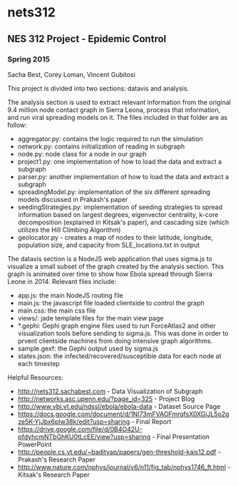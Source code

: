 # nets312
## NES 312 Project - Epidemic Control
### Spring 2015

Sacha Best, Corey Loman, Vincent Gubitosi

This project is divided into two sections: datavis and analysis. 

The analysis section is used to extract relevant information from the original 9.4 million node contact graph in Sierra Leona, process that information, and run viral spreading models on it. The files included in that folder are as follow:

* aggregator.py: contains the logic required to run the simulation
* network.py: contains initialization of reading in subgraph
* node.py: node class for a node in our graph
* project1.py: one implementation of how to load the data and extract a subgraph
* parser.py: another implementation of how to load the data and extract a subgraph
* spreadingModel.py: implementation of the six different spreading models discussed in Prakash's paper
* seedingStrategies.py: implementation of seeding strategies to spread information based on largest degrees, eigenvector centrality, k-core decomposition (explained in Kitsak's paper), and cascading size (which utilizes the Hill Climbing Algorithm)
* geolocator.py - creates a map of nodes to their latitude, longitude, population size, and capacity from SLE_locations.txt in output

The datavis section is a NodeJS web application that uses sigma.js to visualize a small subset of the graph created by the analysis section. This graph is animated over time to show how Ebola spread through Sierra Leone in 2014. Relevant files include:

* app.js: the main NodeJS routing file
* main.js: the javascript file loaded clientside to control the graph
* main.css: the main css file
* views/: jade template files for the main view page    
* *.gephi: Gephi graph engine files used to run ForceAtlas2 and other visualization tools before sending to sigma.js. This was done in order to prvent clientside machines from doing intensive graph algorithms.
* sample.gexf: the Gephi output used by sigma.js
* states.json: the infected/recovered/susceptible data for each node at each timestep

Helpful Resources:
* http://nets312.sachabest.com - Data Visualization of Subgraph
* http://networks.asc.upenn.edu/?page_id=325 - Project Blog
* http://www.vbi.vt.edu/ndssl/ebola/ebola-data - Dataset Source Page
* https://docs.google.com/document/d/1NI73mFVAOFmrqfsX0XGiJL5o2gze5K-YjJbx6plw38k/edit?usp=sharing - Final Report
* https://drive.google.com/file/d/0B4O42U-pfdyhcmNTbGhKU0tLcEE/view?usp=sharing - Final Presentation PowerPoint
* http://people.cs.vt.edu/~badityap/papers/gen-threshold-kais12.pdf - Prakash's Research Paper
* http://www.nature.com/nphys/journal/v6/n11/fig_tab/nphys1746_ft.html - Kitsak's Research Paper
